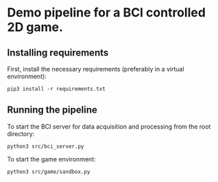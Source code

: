 # Demo pipeline for a BCI controlled 2D game.

## Installing requirements
First, install the necessary requirements (preferably in a virtual environment):

    pip3 install -r requirements.txt

## Running the pipeline
To start the BCI server for data acquisition and processing from the root directory:

    python3 src/bci_server.py

To start the game environment:

    python3 src/game/sandbox.py

